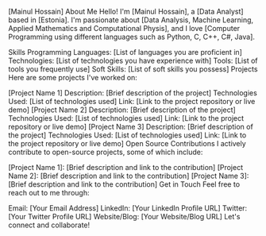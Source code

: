 [Mainul Hossain]
About Me
Hello! I'm [Mainul Hossain], a [Data Analyst] based in [Estonia]. I'm passionate about [Data Analysis, Machine Learning, Applied Mathematics and Computational Physis], and I love [Computer Programming using different languages such as Python, C, C++, C#, Java].

Skills
Programming Languages: [List of languages you are proficient in]
Technologies: [List of technologies you have experience with]
Tools: [List of tools you frequently use]
Soft Skills: [List of soft skills you possess]
Projects
Here are some projects I've worked on:

[Project Name 1]
Description: [Brief description of the project]
Technologies Used: [List of technologies used]
Link: [Link to the project repository or live demo]
[Project Name 2]
Description: [Brief description of the project]
Technologies Used: [List of technologies used]
Link: [Link to the project repository or live demo]
[Project Name 3]
Description: [Brief description of the project]
Technologies Used: [List of technologies used]
Link: [Link to the project repository or live demo]
Open Source Contributions
I actively contribute to open-source projects, some of which include:

[Project Name 1]: [Brief description and link to the contribution]
[Project Name 2]: [Brief description and link to the contribution]
[Project Name 3]: [Brief description and link to the contribution]
Get in Touch
Feel free to reach out to me through:

Email: [Your Email Address]
LinkedIn: [Your LinkedIn Profile URL]
Twitter: [Your Twitter Profile URL]
Website/Blog: [Your Website/Blog URL]
Let's connect and collaborate!

